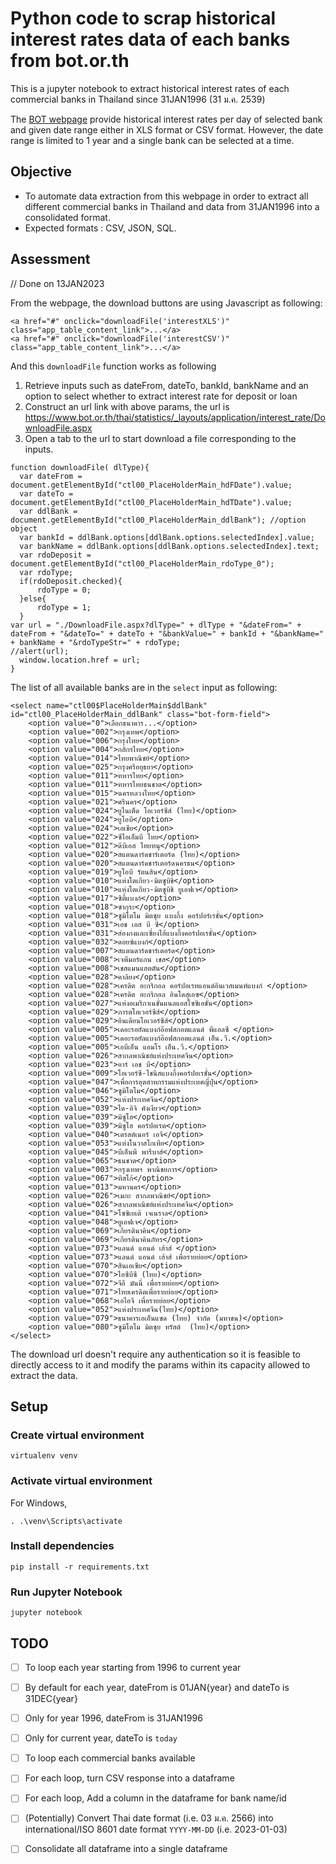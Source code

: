 # Python code to scrap historical interest rates data of each banks from bot.or.th

This is a jupyter notebook to extract historical interest rates of each commercial banks in Thailand since 31JAN1996 (31 ม.ค. 2539)

The [BOT webpage](https://www.bot.or.th/thai/statistics/_layouts/application/interest_rate/in_historical.aspx) provide historical interest rates per day of selected bank and given date range either in XLS format or CSV format. However, the date range is limited to 1 year and a single bank can be selected at a time.

## Objective
- To automate data extraction from this webpage in order to extract all different commercial banks in Thailand and data from 31JAN1996 into a consolidated format.
- Expected formats : CSV, JSON, SQL.

## Assessment
// Done on 13JAN2023

From the webpage, the download buttons are using Javascript as following:

```
<a href="#" onclick="downloadFile('interestXLS')" class="app_table_content_link">...</a>
<a href="#" onclick="downloadFile('interestCSV')" class="app_table_content_link">...</a>
```

And this ```downloadFile``` function works as following

1. Retrieve inputs such as dateFrom, dateTo, bankId, bankName and an option to select whether to extract interest rate for deposit or loan
2. Construct an url link with above params, the url is https://www.bot.or.th/thai/statistics/_layouts/application/interest_rate/DownloadFile.aspx
4. Open a tab to the url to start download a file corresponding to the inputs.

```
function downloadFile( dlType){
  var dateFrom = document.getElementById("ctl00_PlaceHolderMain_hdFDate").value;
  var dateTo = document.getElementById("ctl00_PlaceHolderMain_hdTDate").value;
  var ddlBank = document.getElementById("ctl00_PlaceHolderMain_ddlBank"); //option object
  var bankId = ddlBank.options[ddlBank.options.selectedIndex].value;
  var bankName = ddlBank.options[ddlBank.options.selectedIndex].text;
  var rdoDeposit = document.getElementById("ctl00_PlaceHolderMain_rdoType_0");
  var rdoType;
  if(rdoDeposit.checked){
      rdoType = 0;
  }else{
      rdoType = 1;
  }
var url = "./DownloadFile.aspx?dlType=" + dlType + "&dateFrom=" + dateFrom + "&dateTo=" + dateTo + "&bankValue=" + bankId + "&bankName=" + bankName + "&rdoTypeStr=" + rdoType;
//alert(url);
  window.location.href = url;
}
```

The list of all available banks are in the ```select``` input as following:

```
<select name="ctl00$PlaceHolderMain$ddlBank" id="ctl00_PlaceHolderMain_ddlBank" class="bot-form-field">
	<option value="0">เลือกธนาคาร...</option>
	<option value="002">กรุงเทพ</option>
	<option value="006">กรุงไทย</option>
	<option value="004">กสิกรไทย</option>
	<option value="014">ไทยพาณิชย์</option>
	<option value="025">กรุงศรีอยุธยา</option>
	<option value="011">ทหารไทย</option>
	<option value="011">ทหารไทยธนชาต</option>
	<option value="015">นครหลวงไทย</option>
	<option value="021">ศรีนคร</option>
	<option value="024">ยูไนเต็ด โอเวอร์ซีส์ (ไทย)</option>
	<option value="024">ยูโอบี</option>
	<option value="024">เอเชีย</option>
	<option value="022">ซีไอเอ็มบี ไทย</option>
	<option value="012">ดีบีเอส ไทยทนุ</option>
	<option value="020">สแตนดาร์ดชาร์เตอร์ด (ไทย)</option>
	<option value="020">สแตนดาร์ดชาร์เตอร์ดนครธน</option>
	<option value="019">ยูโอบี รัตนสิน</option>
	<option value="010">แห่งโตเกียว-มิตซูบิชิ</option>
	<option value="010">แห่งโตเกียว-มิตซูบิชิ ยูเอฟเจ</option>
	<option value="017">ซิตี้แบงก์</option>
	<option value="018">ซากุระ</option>
	<option value="018">ซูมิโตโม มิตซุย แบงกิ้ง คอร์ปอร์เรชั่น</option>
	<option value="031">เอช เอส บี ซี</option>
	<option value="031">ฮ่องกงและเซี่ยงไฮ้แบงกิ้งคอร์ปอเรชั่น</option>
	<option value="032">ดอยซ์แบงก์</option>
	<option value="007">สแตนดาร์ดชาร์เตอร์ด</option>
	<option value="008">เจพีมอร์แกน เชส</option>
	<option value="008">เชสแมนแฮตตัน</option>
	<option value="028">คาลิยง</option>
	<option value="028">เครดิต อะกริกอล คอร์ปอเรทแอนด์อินเวสเมนท์แบงก์ </option>
	<option value="028">เครดิต อะกริกอล อินโดสุเอซ</option>
	<option value="027">แห่งอเมริกาเนชั่นแนลแอสโซซิเอชั่น</option>
	<option value="029">ภารตโอเวอร์ซีส์</option>
	<option value="029">อินเดียนโอเวอร์ซีส์</option>
	<option value="005">เดอะรอยัลแบงก์อ๊อฟสกอตแลนด์ พีแอลซี </option>
	<option value="005">เดอะรอยัลแบงก์อ๊อฟสกอตแลนด์ เอ็น.วี.</option>
	<option value="005">เอบีเอ็น แอมโร เอ็น.วี.</option>
	<option value="026">สากลพาณิชย์แห่งประเทศจีน</option>
	<option value="023">อาร์ เอช บี</option>
	<option value="009">โอเวอร์ซี-ไชนิสแบงกิ้งคอร์ปอเรชั่น</option>
	<option value="047">เพื่อการอุตสาหกรรมแห่งประเทศญี่ปุ่น</option>
	<option value="046">ซูมิโตโม</option>
	<option value="052">แห่งประเทศจีน</option>
	<option value="039">ได-อิจิ คังเงียว</option>
	<option value="039">มิซูโฮ</option>
	<option value="039">มิซูโฮ คอร์ปอเรต</option>
	<option value="040">เดรสต์เนอร์ เอจี</option>
	<option value="053">แห่งโนวาสโกเทีย</option>
	<option value="045">บีเอ็นพี พารีบาส์</option>
	<option value="065">ธนชาต</option>
	<option value="003">กรุงเทพฯ พาณิชยการ</option>
	<option value="067">ทิสโก้</option>
	<option value="013">มหานคร</option>
	<option value="026">เมกะ สากลพาณิชย์</option>
	<option value="026">สากลพาณิชย์แห่งประเทศจีน</option>
	<option value="041">โซซิเยเต้ เจเนราล</option>
	<option value="048">ยูเอฟเจ</option>
	<option value="069">เกียรตินาคิน</option>
	<option value="069">เกียรตินาคินภัทร</option>
	<option value="073">แลนด์ แอนด์ เฮ้าส์ </option>
	<option value="073">แลนด์ แอนด์ เฮ้าส์ เพื่อรายย่อย</option>
	<option value="070">สินเอเซีย</option>
	<option value="070">ไอซีบีซี (ไทย)</option>
	<option value="072">จีอี มันนี่ เพื่อรายย่อย</option>
	<option value="071">ไทยเครดิตเพื่อรายย่อย</option>
	<option value="068">เอไอจี เพื่อรายย่อย</option>
	<option value="052">แห่งประเทศจีน(ไทย)</option>
	<option value="079">ธนาคารเอเอ็นแซด (ไทย) จำกัด (มหาชน)</option>
	<option value="080">ซูมิโตโม มิตซุย ทรัสต์  (ไทย)</option>
</select>
```

The download url doesn't require any authentication so it is feasible to directly access to it and modify the params within its capacity allowed to extract the data.

## Setup

### Create virtual environment

```
virtualenv venv
```

### Activate virtual environment

For Windows,

```
. .\venv\Scripts\activate
```

### Install dependencies

```
pip install -r requirements.txt
```

### Run Jupyter Notebook

```
jupyter notebook
```


## TODO

- [ ] To loop each year starting from 1996 to current year
- [ ] By default for each year, dateFrom is 01JAN{year} and dateTo is 31DEC{year}
- [ ] Only for year 1996, dateFrom is 31JAN1996
- [ ] Only for current year, dateTo is ```today```
- [ ] To loop each commercial banks available
- [ ] For each loop, turn CSV response into a dataframe
- [ ] For each loop, Add a column in the dataframe for bank name/id
- [ ] (Potentially) Convert Thai date format (i.e. 03 ม.ค. 2566) into international/ISO 8601 date format ```YYYY-MM-DD``` (i.e. 2023-01-03)
- [ ] Consolidate all dataframe into a single dataframe


